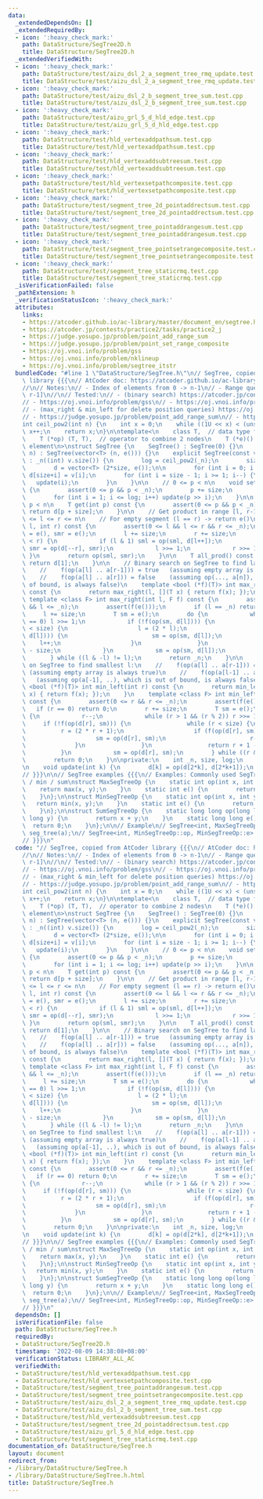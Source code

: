 ```yaml
---
data:
  _extendedDependsOn: []
  _extendedRequiredBy:
  - icon: ':heavy_check_mark:'
    path: DataStructure/SegTree2D.h
    title: DataStructure/SegTree2D.h
  _extendedVerifiedWith:
  - icon: ':heavy_check_mark:'
    path: DataStructure/test/aizu_dsl_2_a_segment_tree_rmq_update.test.cpp
    title: DataStructure/test/aizu_dsl_2_a_segment_tree_rmq_update.test.cpp
  - icon: ':heavy_check_mark:'
    path: DataStructure/test/aizu_dsl_2_b_segment_tree_sum.test.cpp
    title: DataStructure/test/aizu_dsl_2_b_segment_tree_sum.test.cpp
  - icon: ':heavy_check_mark:'
    path: DataStructure/test/aizu_grl_5_d_hld_edge.test.cpp
    title: DataStructure/test/aizu_grl_5_d_hld_edge.test.cpp
  - icon: ':heavy_check_mark:'
    path: DataStructure/test/hld_vertexaddpathsum.test.cpp
    title: DataStructure/test/hld_vertexaddpathsum.test.cpp
  - icon: ':heavy_check_mark:'
    path: DataStructure/test/hld_vertexaddsubtreesum.test.cpp
    title: DataStructure/test/hld_vertexaddsubtreesum.test.cpp
  - icon: ':heavy_check_mark:'
    path: DataStructure/test/hld_vertexsetpathcomposite.test.cpp
    title: DataStructure/test/hld_vertexsetpathcomposite.test.cpp
  - icon: ':heavy_check_mark:'
    path: DataStructure/test/segment_tree_2d_pointaddrectsum.test.cpp
    title: DataStructure/test/segment_tree_2d_pointaddrectsum.test.cpp
  - icon: ':heavy_check_mark:'
    path: DataStructure/test/segment_tree_pointaddrangesum.test.cpp
    title: DataStructure/test/segment_tree_pointaddrangesum.test.cpp
  - icon: ':heavy_check_mark:'
    path: DataStructure/test/segment_tree_pointsetrangecomposite.test.cpp
    title: DataStructure/test/segment_tree_pointsetrangecomposite.test.cpp
  - icon: ':heavy_check_mark:'
    path: DataStructure/test/segment_tree_staticrmq.test.cpp
    title: DataStructure/test/segment_tree_staticrmq.test.cpp
  _isVerificationFailed: false
  _pathExtension: h
  _verificationStatusIcon: ':heavy_check_mark:'
  attributes:
    links:
    - https://atcoder.github.io/ac-library/master/document_en/segtree.html
    - https://atcoder.jp/contests/practice2/tasks/practice2_j
    - https://judge.yosupo.jp/problem/point_add_range_sum
    - https://judge.yosupo.jp/problem/point_set_range_composite
    - https://oj.vnoi.info/problem/gss
    - https://oj.vnoi.info/problem/nklineup
    - https://oj.vnoi.info/problem/segtree_itstr
  bundledCode: "#line 1 \"DataStructure/SegTree.h\"\n// SegTree, copied from AtCoder\
    \ library {{{\n// AtCoder doc: https://atcoder.github.io/ac-library/master/document_en/segtree.html\n\
    //\n// Notes:\n// - Index of elements from 0 -> n-1\n// - Range queries are [l,\
    \ r-1]\n//\n// Tested:\n// - (binary search) https://atcoder.jp/contests/practice2/tasks/practice2_j\n\
    // - https://oj.vnoi.info/problem/gss\n// - https://oj.vnoi.info/problem/nklineup\n\
    // - (max_right & min_left for delete position queries) https://oj.vnoi.info/problem/segtree_itstr\n\
    // - https://judge.yosupo.jp/problem/point_add_range_sum\n// - https://judge.yosupo.jp/problem/point_set_range_composite\n\
    int ceil_pow2(int n) {\n    int x = 0;\n    while ((1U << x) < (unsigned int)(n))\
    \ x++;\n    return x;\n}\n\ntemplate<\n    class T,  // data type for nodes\n\
    \    T (*op) (T, T),  // operator to combine 2 nodes\n    T (*e)() // identity\
    \ element\n>\nstruct SegTree {\n    SegTree() : SegTree(0) {}\n    explicit SegTree(int\
    \ n) : SegTree(vector<T> (n, e())) {}\n    explicit SegTree(const vector<T>& v)\
    \ : _n((int) v.size()) {\n        log = ceil_pow2(_n);\n        size = 1<<log;\n\
    \        d = vector<T> (2*size, e());\n\n        for (int i = 0; i < _n; i++)\
    \ d[size+i] = v[i];\n        for (int i = size - 1; i >= 1; i--) {\n         \
    \   update(i);\n        }\n    }\n\n    // 0 <= p < n\n    void set(int p, T x)\
    \ {\n        assert(0 <= p && p < _n);\n        p += size;\n        d[p] = x;\n\
    \        for (int i = 1; i <= log; i++) update(p >> i);\n    }\n\n    // 0 <=\
    \ p < n\n    T get(int p) const {\n        assert(0 <= p && p < _n);\n       \
    \ return d[p + size];\n    }\n\n    // Get product in range [l, r-1]\n    // 0\
    \ <= l <= r <= n\n    // For empty segment (l == r) -> return e()\n    T prod(int\
    \ l, int r) const {\n        assert(0 <= l && l <= r && r <= _n);\n        T sml\
    \ = e(), smr = e();\n        l += size;\n        r += size;\n        while (l\
    \ < r) {\n            if (l & 1) sml = op(sml, d[l++]);\n            if (r & 1)\
    \ smr = op(d[--r], smr);\n            l >>= 1;\n            r >>= 1;\n       \
    \ }\n        return op(sml, smr);\n    }\n\n    T all_prod() const {\n       \
    \ return d[1];\n    }\n\n    // Binary search on SegTree to find largest r:\n\
    \    //    f(op(a[l] .. a[r-1])) = true   (assuming empty array is always true)\n\
    \    //    f(op(a[l] .. a[r])) = false    (assuming op(..., a[n]), which is out\
    \ of bound, is always false)\n    template <bool (*f)(T)> int max_right(int l)\
    \ const {\n        return max_right(l, [](T x) { return f(x); });\n    }\n   \
    \ template <class F> int max_right(int l, F f) const {\n        assert(0 <= l\
    \ && l <= _n);\n        assert(f(e()));\n        if (l == _n) return _n;\n   \
    \     l += size;\n        T sm = e();\n        do {\n            while (l % 2\
    \ == 0) l >>= 1;\n            if (!f(op(sm, d[l]))) {\n                while (l\
    \ < size) {\n                    l = (2 * l);\n                    if (f(op(sm,\
    \ d[l]))) {\n                        sm = op(sm, d[l]);\n                    \
    \    l++;\n                    }\n                }\n                return l\
    \ - size;\n            }\n            sm = op(sm, d[l]);\n            l++;\n \
    \       } while ((l & -l) != l);\n        return _n;\n    }\n\n    // Binary search\
    \ on SegTree to find smallest l:\n    //    f(op(a[l] .. a[r-1])) = true     \
    \ (assuming empty array is always true)\n    //    f(op(a[l-1] .. a[r-1])) = false\
    \   (assuming op(a[-1], ..), which is out of bound, is always false)\n    template\
    \ <bool (*f)(T)> int min_left(int r) const {\n        return min_left(r, [](T\
    \ x) { return f(x); });\n    }\n    template <class F> int min_left(int r, F f)\
    \ const {\n        assert(0 <= r && r <= _n);\n        assert(f(e()));\n     \
    \   if (r == 0) return 0;\n        r += size;\n        T sm = e();\n        do\
    \ {\n            r--;\n            while (r > 1 && (r % 2)) r >>= 1;\n       \
    \     if (!f(op(d[r], sm))) {\n                while (r < size) {\n          \
    \          r = (2 * r + 1);\n                    if (f(op(d[r], sm))) {\n    \
    \                    sm = op(d[r], sm);\n                        r--;\n      \
    \              }\n                }\n                return r + 1 - size;\n  \
    \          }\n            sm = op(d[r], sm);\n        } while ((r & -r) != r);\n\
    \        return 0;\n    }\n\nprivate:\n    int _n, size, log;\n    vector<T> d;\n\
    \n    void update(int k) {\n        d[k] = op(d[2*k], d[2*k+1]);\n    }\n};\n\
    // }}}\n\n// SegTree examples {{{\n// Examples: Commonly used SegTree ops: max\
    \ / min / sum\nstruct MaxSegTreeOp {\n    static int op(int x, int y) {\n    \
    \    return max(x, y);\n    }\n    static int e() {\n        return INT_MIN;\n\
    \    }\n};\n\nstruct MinSegTreeOp {\n    static int op(int x, int y) {\n     \
    \   return min(x, y);\n    }\n    static int e() {\n        return INT_MAX;\n\
    \    }\n};\n\nstruct SumSegTreeOp {\n    static long long op(long long x, long\
    \ long y) {\n        return x + y;\n    }\n    static long long e() {\n      \
    \  return 0;\n    }\n};\n\n// Example\n// SegTree<int, MaxSegTreeOp::op, MaxSegTreeOp::e>\
    \ seg_tree(a);\n// SegTree<int, MinSegTreeOp::op, MinSegTreeOp::e> seg_tree(a);\n\
    // }}}\n"
  code: "// SegTree, copied from AtCoder library {{{\n// AtCoder doc: https://atcoder.github.io/ac-library/master/document_en/segtree.html\n\
    //\n// Notes:\n// - Index of elements from 0 -> n-1\n// - Range queries are [l,\
    \ r-1]\n//\n// Tested:\n// - (binary search) https://atcoder.jp/contests/practice2/tasks/practice2_j\n\
    // - https://oj.vnoi.info/problem/gss\n// - https://oj.vnoi.info/problem/nklineup\n\
    // - (max_right & min_left for delete position queries) https://oj.vnoi.info/problem/segtree_itstr\n\
    // - https://judge.yosupo.jp/problem/point_add_range_sum\n// - https://judge.yosupo.jp/problem/point_set_range_composite\n\
    int ceil_pow2(int n) {\n    int x = 0;\n    while ((1U << x) < (unsigned int)(n))\
    \ x++;\n    return x;\n}\n\ntemplate<\n    class T,  // data type for nodes\n\
    \    T (*op) (T, T),  // operator to combine 2 nodes\n    T (*e)() // identity\
    \ element\n>\nstruct SegTree {\n    SegTree() : SegTree(0) {}\n    explicit SegTree(int\
    \ n) : SegTree(vector<T> (n, e())) {}\n    explicit SegTree(const vector<T>& v)\
    \ : _n((int) v.size()) {\n        log = ceil_pow2(_n);\n        size = 1<<log;\n\
    \        d = vector<T> (2*size, e());\n\n        for (int i = 0; i < _n; i++)\
    \ d[size+i] = v[i];\n        for (int i = size - 1; i >= 1; i--) {\n         \
    \   update(i);\n        }\n    }\n\n    // 0 <= p < n\n    void set(int p, T x)\
    \ {\n        assert(0 <= p && p < _n);\n        p += size;\n        d[p] = x;\n\
    \        for (int i = 1; i <= log; i++) update(p >> i);\n    }\n\n    // 0 <=\
    \ p < n\n    T get(int p) const {\n        assert(0 <= p && p < _n);\n       \
    \ return d[p + size];\n    }\n\n    // Get product in range [l, r-1]\n    // 0\
    \ <= l <= r <= n\n    // For empty segment (l == r) -> return e()\n    T prod(int\
    \ l, int r) const {\n        assert(0 <= l && l <= r && r <= _n);\n        T sml\
    \ = e(), smr = e();\n        l += size;\n        r += size;\n        while (l\
    \ < r) {\n            if (l & 1) sml = op(sml, d[l++]);\n            if (r & 1)\
    \ smr = op(d[--r], smr);\n            l >>= 1;\n            r >>= 1;\n       \
    \ }\n        return op(sml, smr);\n    }\n\n    T all_prod() const {\n       \
    \ return d[1];\n    }\n\n    // Binary search on SegTree to find largest r:\n\
    \    //    f(op(a[l] .. a[r-1])) = true   (assuming empty array is always true)\n\
    \    //    f(op(a[l] .. a[r])) = false    (assuming op(..., a[n]), which is out\
    \ of bound, is always false)\n    template <bool (*f)(T)> int max_right(int l)\
    \ const {\n        return max_right(l, [](T x) { return f(x); });\n    }\n   \
    \ template <class F> int max_right(int l, F f) const {\n        assert(0 <= l\
    \ && l <= _n);\n        assert(f(e()));\n        if (l == _n) return _n;\n   \
    \     l += size;\n        T sm = e();\n        do {\n            while (l % 2\
    \ == 0) l >>= 1;\n            if (!f(op(sm, d[l]))) {\n                while (l\
    \ < size) {\n                    l = (2 * l);\n                    if (f(op(sm,\
    \ d[l]))) {\n                        sm = op(sm, d[l]);\n                    \
    \    l++;\n                    }\n                }\n                return l\
    \ - size;\n            }\n            sm = op(sm, d[l]);\n            l++;\n \
    \       } while ((l & -l) != l);\n        return _n;\n    }\n\n    // Binary search\
    \ on SegTree to find smallest l:\n    //    f(op(a[l] .. a[r-1])) = true     \
    \ (assuming empty array is always true)\n    //    f(op(a[l-1] .. a[r-1])) = false\
    \   (assuming op(a[-1], ..), which is out of bound, is always false)\n    template\
    \ <bool (*f)(T)> int min_left(int r) const {\n        return min_left(r, [](T\
    \ x) { return f(x); });\n    }\n    template <class F> int min_left(int r, F f)\
    \ const {\n        assert(0 <= r && r <= _n);\n        assert(f(e()));\n     \
    \   if (r == 0) return 0;\n        r += size;\n        T sm = e();\n        do\
    \ {\n            r--;\n            while (r > 1 && (r % 2)) r >>= 1;\n       \
    \     if (!f(op(d[r], sm))) {\n                while (r < size) {\n          \
    \          r = (2 * r + 1);\n                    if (f(op(d[r], sm))) {\n    \
    \                    sm = op(d[r], sm);\n                        r--;\n      \
    \              }\n                }\n                return r + 1 - size;\n  \
    \          }\n            sm = op(d[r], sm);\n        } while ((r & -r) != r);\n\
    \        return 0;\n    }\n\nprivate:\n    int _n, size, log;\n    vector<T> d;\n\
    \n    void update(int k) {\n        d[k] = op(d[2*k], d[2*k+1]);\n    }\n};\n\
    // }}}\n\n// SegTree examples {{{\n// Examples: Commonly used SegTree ops: max\
    \ / min / sum\nstruct MaxSegTreeOp {\n    static int op(int x, int y) {\n    \
    \    return max(x, y);\n    }\n    static int e() {\n        return INT_MIN;\n\
    \    }\n};\n\nstruct MinSegTreeOp {\n    static int op(int x, int y) {\n     \
    \   return min(x, y);\n    }\n    static int e() {\n        return INT_MAX;\n\
    \    }\n};\n\nstruct SumSegTreeOp {\n    static long long op(long long x, long\
    \ long y) {\n        return x + y;\n    }\n    static long long e() {\n      \
    \  return 0;\n    }\n};\n\n// Example\n// SegTree<int, MaxSegTreeOp::op, MaxSegTreeOp::e>\
    \ seg_tree(a);\n// SegTree<int, MinSegTreeOp::op, MinSegTreeOp::e> seg_tree(a);\n\
    // }}}\n"
  dependsOn: []
  isVerificationFile: false
  path: DataStructure/SegTree.h
  requiredBy:
  - DataStructure/SegTree2D.h
  timestamp: '2022-08-09 14:38:08+08:00'
  verificationStatus: LIBRARY_ALL_AC
  verifiedWith:
  - DataStructure/test/hld_vertexaddpathsum.test.cpp
  - DataStructure/test/hld_vertexsetpathcomposite.test.cpp
  - DataStructure/test/segment_tree_pointaddrangesum.test.cpp
  - DataStructure/test/segment_tree_pointsetrangecomposite.test.cpp
  - DataStructure/test/aizu_dsl_2_a_segment_tree_rmq_update.test.cpp
  - DataStructure/test/aizu_dsl_2_b_segment_tree_sum.test.cpp
  - DataStructure/test/hld_vertexaddsubtreesum.test.cpp
  - DataStructure/test/segment_tree_2d_pointaddrectsum.test.cpp
  - DataStructure/test/aizu_grl_5_d_hld_edge.test.cpp
  - DataStructure/test/segment_tree_staticrmq.test.cpp
documentation_of: DataStructure/SegTree.h
layout: document
redirect_from:
- /library/DataStructure/SegTree.h
- /library/DataStructure/SegTree.h.html
title: DataStructure/SegTree.h
---
```

